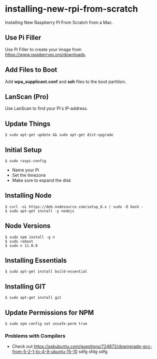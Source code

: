 # installing-new-rpi-from-scratch
Installing New Raspberry PI From Scratch from a Mac.

## Use Pi Filler
Use Pi Filler to create your image from https://www.raspberrypi.org/downloads.

## Add Files to Boot
Add **wpa_supplicant.conf** and **ssh** files to the boot partition.

## LanScan (Pro)
Use LanScan to find your Pi's IP-address.

## Update Things
    $ sudo apt-get update && sudo apt-get dist-upgrade

## Initial Setup
    $ sudo raspi-config

- Name your Pi
- Set the timezone
- Make sure to expand the disk

## Installing Node
    $ curl -sL https://deb.nodesource.com/setup_8.x | sudo -E bash -
    $ sudo apt-get install -y nodejs

## Node Versions
    $ sudo npm install -g n
    $ sudo reboot
    $ sudo n 11.0.0

## Installing Essentials
    $ sudo apt-get install build-essential

## Installing GIT
    $ sudo apt-get install git

## Update Permissions for NPM
    $ sudo npm config set unsafe-perm true

### Problems with Compilers
- Check out https://askubuntu.com/questions/724872/downgrade-gcc-from-5-2-1-to-4-9-ubuntu-15-10
sdfg
sfdg
sdfg
